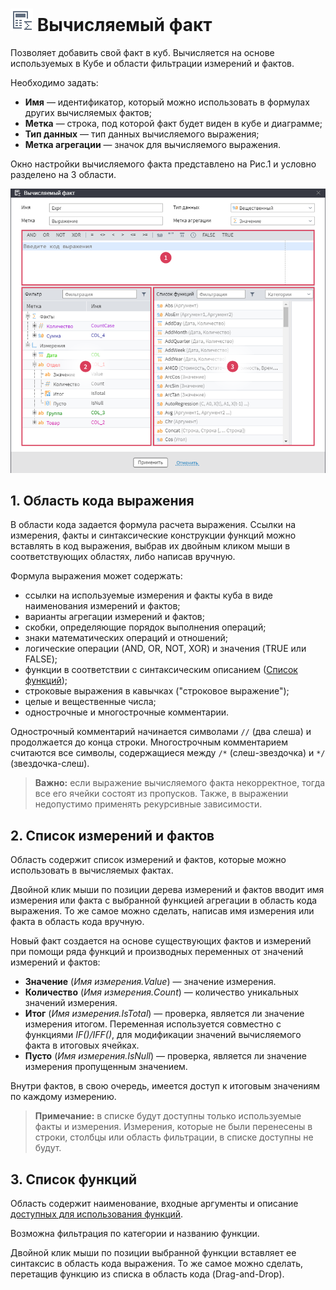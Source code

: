 # ![Вычисляемый факт](../../images/icons/cube/cases/case-calc_default.svg) Вычисляемый факт

Позволяет добавить свой факт в куб. Вычисляется на основе используемых в Кубе и области фильтрации измерений и фактов.

Необходимо задать:

* **Имя** — идентификатор, который можно использовать в формулах других вычисляемых фактов;
* **Метка** — строка, под которой факт будет виден в кубе и диаграмме;
* **Тип данных** — тип данных вычисляемого выражения;
* **Метка агрегации** — значок для вычисляемого выражения.

Окно настройки вычисляемого факта представлено на Рис.1 и условно разделено на 3 области.

![Окно настройки вычисляемого факта](./cube-calculating-fact.png)

## 1. Область кода выражения

В области кода задается формула расчета выражения. Ссылки на измерения, факты и синтаксические конструкции функций можно вставлять в код выражения, выбрав их двойным кликом мыши в соответствующих областях, либо написав вручную.

Формула выражения может содержать:

* ссылки на используемые измерения и факты куба в виде наименования измерений и фактов;
* варианты агрегации измерений и фактов;
* скобки, определяющие порядок выполнения операций;
* знаки математических операций и отношений;
* логические операции (AND, OR, NOT, XOR) и значения (TRUE или FALSE);
* функции в соответствии с синтаксическим описанием ([Список функций](#spisok-funktsiy));
* строковые выражения в кавычках ("строковое выражение");
* целые и вещественные числа;
* однострочные и многострочные комментарии.

Однострочный комментарий начинается символами `//` (два слеша) и продолжается до конца строки. Многострочным комментарием считаются все символы, содержащиеся между `/*` (слеш-звездочка) и `*/` (звездочка-слеш).

> **Важно:** если выражение вычисляемого факта некорректное, тогда все его ячейки состоят из пропусков. Также, в выражении недопустимо применять рекурсивные зависимости.

## 2. Список измерений и фактов

Область содержит список измерений и фактов, которые можно использовать в вычисляемых фактах.

Двойной клик мыши по позиции дерева измерений и фактов вводит имя измерения или факта с выбранной функцией агрегации в область кода выражения. То же самое можно сделать, написав имя измерения или факта в область кода вручную.

Новый факт создается на основе существующих фактов и измерений при помощи ряда функций и производных переменных от значений измерений и фактов:

* **Значение** (*Имя измерения.Value*) — значение измерения.
* **Количество** (*Имя измерения.Count*) — количество уникальных значений измерения.
* **Итог** (*Имя измерения.IsTotal*) — проверка, является ли значение измерения итогом. Переменная используется совместно с функциями *IF()/IFF()*, для модификации значений вычисляемого факта в итоговых ячейках.
* **Пусто** (*Имя измерения.IsNull*) — проверка, является ли значение измерения пропущенным значением.

Внутри фактов, в свою очередь, имеется доступ к итоговым значениям по каждому измерению.

> **Примечание:** в списке будут доступны только используемые факты и измерения. Измерения, которые не были перенесены в строки, столбцы или область фильтрации, в списке доступны не будут.

## 3. Список функций

Область содержит наименование, входные аргументы и описание [доступных для использования функций](../../processors/func/calc-func/README.md).

Возможна фильтрация по категории и названию функции.

Двойной клик мыши по позиции выбранной функции вставляет ее синтаксис в область кода выражения. То же самое можно сделать, перетащив функцию из списка в область кода (Drag-and-Drop).
